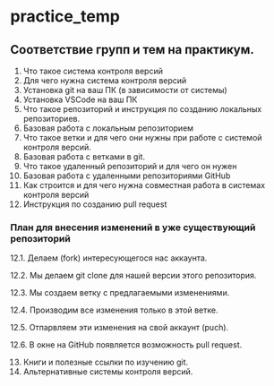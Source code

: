 # practice_temp

## Соответствие групп и тем на практикум.

1. Что такое система контроля версий
2. Для чего нужна система контроля версий
3. Установка git на ваш ПК (в зависимости от системы)
4. Установка VSCode на ваш ПК
5. Что такое репозиторий и инструкция по созданию локальных репозиториев.
6. Базовая работа с локальным репозиторием
7. Что такое ветки и для чего они нужны при работе с системой контроля версий.
8. Базовая работа с ветками в git.
9. Что такое удаленный репозиторий и для чего он нужен
10. Базовая работа с удаленными репозиториями GitHub
11. Как строится и для чего нужна совместная работа в системах контроля версий
12. Инструкция по созданию pull request

### План для внесения изменений в уже существующий репозиторий 
12.1. Делаем (fork) интересующегося нас аккаунта.

12.2. Мы делаем git clone для нашей версии этого репозитория.

12.3. Мы создаем ветку с предлагаемыми изменениями.

12.4. Производим все изменения только в этой ветке.

12.5. Отпарвляем эти изменения на свой аккаунт (puch).

12.6. В окне на GitHub появляется возможность pull request.

13. Книги и полезные ссылки по изучению git.
14. Альтернативные системы контроля версий.
